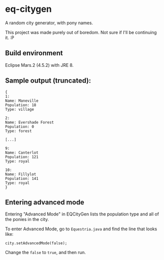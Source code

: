 # eq-citygen
A random city generator, with pony names.

This project was made purely out of boredom. Not sure if I'll be continuing it. :P

## Build environment
Eclipse Mars.2 (4.5.2) with JRE 8.

## Sample output (truncated):
```
{
1:
Name: Maneville
Population: 18
Type: village

2:
Name: Evershade Forest
Population: 0
Type: forest

[...]

9:
Name: Canterlot
Population: 121
Type: royal

10:
Name: Fillylot
Population: 141
Type: royal
}
```

## Entering advanced mode
Entering "Advanced Mode" in EQCityGen lists the population type and all of the ponies in the city.

To enter Advanced Mode, go to `Equestria.java` and find the line that looks like:

```city.setAdvancedMode(false);```

Change the `false` to `true`, and then run.